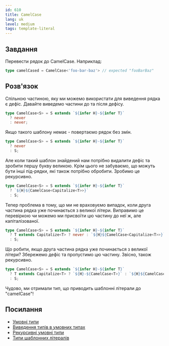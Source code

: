 ```yaml
---
id: 610
title: CamelCase
lang: uk
level: medium
tags: template-literal
---
```


## Завдання

Перевести рядок до CamelCase.
Наприклад:

```typescript
type camelCased = CamelCase<'foo-bar-baz'> // expected "fooBarBaz"
```

## Розв'язок

Спільною частиною, яку ми можемо використати для виведення рядка є дефіс.
Давайте виведемо частини до та після дефісу.

```typescript
type CamelCase<S> = S extends `${infer H}-${infer T}`
  ? never
  : never;
```

Якщо такого шаблону немає - повертаємо рядок без змін.

```typescript
type CamelCase<S> = S extends `${infer H}-${infer T}`
  ? never
  : S;
```

Але коли такий шаблон знайдений нам потрібно видалити дефіс та зробити першу букву великою.
Крім цього не забуваємо, що можуть бути інші під-рядки, які також потрібно обробити. Зробимо це рекурсивно.

```typescript
type CamelCase<S> = S extends `${infer H}-${infer T}`
  ? `${H}${CamelCase<Capitalize<T>>}`
  : S;
```

Тепер проблема в тому, що ми не враховуємо випадок, коли друга частина рядка уже починається з великої літери.
Виправимо це перевіркою чи можемо ми присвоїти цю частину до неї ж, але капіталізованої.

```typescript
type CamelCase<S> = S extends `${infer H}-${infer T}`
  ? T extends Capitalize<T> ? never : `${H}${CamelCase<Capitalize<T>>}`
  : S;
```

Що робити, якщо друга частина рядка уже починається з великої літери?
Збережемо дефіс та пропустимо цю частину. Звісно, також рекурсивно.

```typescript
type CamelCase<S> = S extends `${infer H}-${infer T}`
  ? T extends Capitalize<T> ? `${H}-${CamelCase<T>}` : `${H}${CamelCase<Capitalize<T>>}`
  : S;
```

Чудово, ми отримали тип, що приводить шаблонні літерали до "camelCase"!

## Посилання

- [Умовні типи](https://www.typescriptlang.org/docs/handbook/advanced-types.html#conditional-types)
- [Виведення типів в умовних типах](https://www.typescriptlang.org/docs/handbook/advanced-types.html#type-inference-in-conditional-types)
- [Рекурсивні умовні типи](https://www.typescriptlang.org/docs/handbook/release-notes/typescript-4-1.html#recursive-conditional-types)
- [Типи шаблонних літералів](https://www.typescriptlang.org/docs/handbook/release-notes/typescript-4-1.html#template-literal-types)
